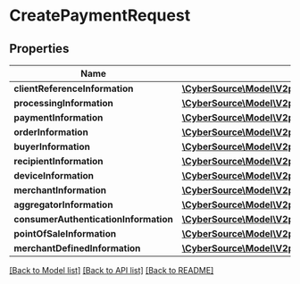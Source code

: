 # CreatePaymentRequest

## Properties
Name | Type | Description | Notes
------------ | ------------- | ------------- | -------------
**clientReferenceInformation** | [**\CyberSource\Model\V2paymentsClientReferenceInformation**](V2paymentsClientReferenceInformation.md) |  | [optional] 
**processingInformation** | [**\CyberSource\Model\V2paymentsProcessingInformation**](V2paymentsProcessingInformation.md) |  | [optional] 
**paymentInformation** | [**\CyberSource\Model\V2paymentsPaymentInformation**](V2paymentsPaymentInformation.md) |  | [optional] 
**orderInformation** | [**\CyberSource\Model\V2paymentsOrderInformation**](V2paymentsOrderInformation.md) |  | [optional] 
**buyerInformation** | [**\CyberSource\Model\V2paymentsBuyerInformation**](V2paymentsBuyerInformation.md) |  | [optional] 
**recipientInformation** | [**\CyberSource\Model\V2paymentsRecipientInformation**](V2paymentsRecipientInformation.md) |  | [optional] 
**deviceInformation** | [**\CyberSource\Model\V2paymentsDeviceInformation**](V2paymentsDeviceInformation.md) |  | [optional] 
**merchantInformation** | [**\CyberSource\Model\V2paymentsMerchantInformation**](V2paymentsMerchantInformation.md) |  | [optional] 
**aggregatorInformation** | [**\CyberSource\Model\V2paymentsAggregatorInformation**](V2paymentsAggregatorInformation.md) |  | [optional] 
**consumerAuthenticationInformation** | [**\CyberSource\Model\V2paymentsConsumerAuthenticationInformation**](V2paymentsConsumerAuthenticationInformation.md) |  | [optional] 
**pointOfSaleInformation** | [**\CyberSource\Model\V2paymentsPointOfSaleInformation**](V2paymentsPointOfSaleInformation.md) |  | [optional] 
**merchantDefinedInformation** | [**\CyberSource\Model\V2paymentsMerchantDefinedInformation[]**](V2paymentsMerchantDefinedInformation.md) | TBD | [optional] 

[[Back to Model list]](../README.md#documentation-for-models) [[Back to API list]](../README.md#documentation-for-api-endpoints) [[Back to README]](../README.md)


